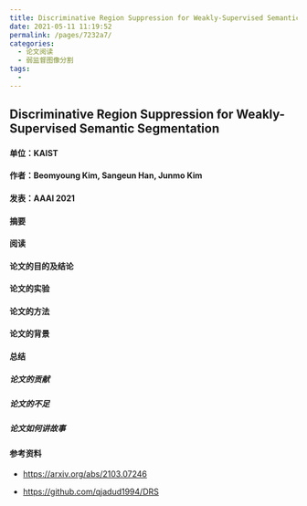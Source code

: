 ```yaml
---
title: Discriminative Region Suppression for Weakly-Supervised Semantic Segmentation
date: 2021-05-11 11:19:52
permalink: /pages/7232a7/
categories:
  - 论文阅读
  - 弱监督图像分割
tags:
  - 
---
```

## Discriminative Region Suppression for Weakly-Supervised Semantic Segmentation

#### 单位：KAIST

#### 作者：Beomyoung Kim, Sangeun Han, Junmo Kim

#### 发表：AAAI 2021

#### 摘要



#### 阅读



#### 论文的目的及结论



#### 论文的实验



#### 论文的方法



#### 论文的背景



#### 总结

##### 论文的贡献

##### 论文的不足

##### 论文如何讲故事

#### 参考资料

- https://arxiv.org/abs/2103.07246

- https://github.com/qjadud1994/DRS

